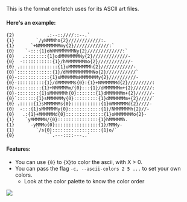 This is the format onefetch uses for its ASCII art files.

#### Here's an example:

```
{2}            .:--::////::--.`
{1}        `/yNMMNho{2}////////////:.
{1}      `+NMMMMMMMMmy{2}/////////////:`
{0}    `-:::{1}ohNMMMMMMMNy{2}/////////////:`
{0}   .::::::::{1}odMMMMMMMNy{2}/////////////-
{0}  -:::::::::::{1}/hMMMMMMMmo{2}////////////-
{0} .::::::::::::::{1}oMMMMMMMMh{2}////////////-
{0}`:::::::::::::{1}/dMMMMMMMMMMNo{2}///////////`
{0}-::::::::::::{1}sMMMMMMmMMMMMMMy{2}//////////-
{0}-::::::::::{1}/dMMMMMMs{0}:{1}+NMMMMMMd{2}/////////:
{0}-:::::::::{1}+NMMMMMm/{0}:::{1}/dMMMMMMm+{2}///////:
{0}-::::::::{1}sMMMMMMh{0}:::::::{1}dMMMMMMm+{2}//////-
{0}`:::::::{1}sMMMMMMy{0}:::::::::{1}dMMMMMMm+{2}/////`
{0} .:::::{1}sMMMMMMs{0}:::::::::::{1}mMMMMMMd{2}////-
{0}  -:::{1}sMMMMMMy{0}::::::::::::{1}/NMMMMMMh{2}//-
{0}   .:{1}+MMMMMMd{0}::::::::::::::{1}oMMMMMMMo{2}-
{1}    `yMMMMMN/{0}:::::::::::::::{1}hMMMMMh.
{1}      -yMMMo{0}::::::::::::::::{1}/MMMy-
{1}        `/s{0}::::::::::::::::::{1}o/`
{0}            ``.---::::---..`
```

#### Features:

- You can use `{0}` to `{X}`to color the ascii, with X > 0.
- You can pass the flag `-c, --ascii-colors 2 5 ...` to set your own colors.
    - Look at the color palette to know the color order

![](https://i.imgur.com/NFT4WL4.png)
